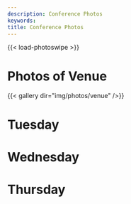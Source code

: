 ```yaml
---
description: Conference Photos
keywords:
title: Conference Photos
---
```


{{< load-photoswipe >}}

# Photos of Venue

 {{< gallery dir="img/photos/venue" />}}


# Tuesday

<!--- {{< gallery dir="img/photos/tuesday" />}} -->

# Wednesday 

<!--- {{< gallery dir="img/photos/wednesday" />}} -->

# Thursday

<!--- {{< gallery dir="img/photos/thursday" />}} -->